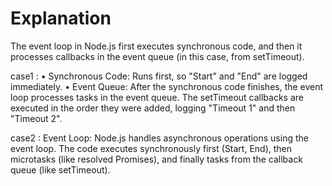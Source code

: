 # Explanation

The event loop in Node.js first executes synchronous code, and then it processes callbacks in the event queue (in this case, from setTimeout).

case1 :
• Synchronous Code: Runs first, so "Start" and "End" are logged immediately.
• Event Queue: After the synchronous code finishes, the event loop processes tasks in the event queue. The setTimeout callbacks are executed in the order they were added, logging "Timeout 1" and then "Timeout 2". 

case2 : 
Event Loop: Node.js handles asynchronous operations using the event loop. The code executes synchronously first (Start, End), then microtasks (like resolved Promises), and finally tasks from the callback queue (like setTimeout).